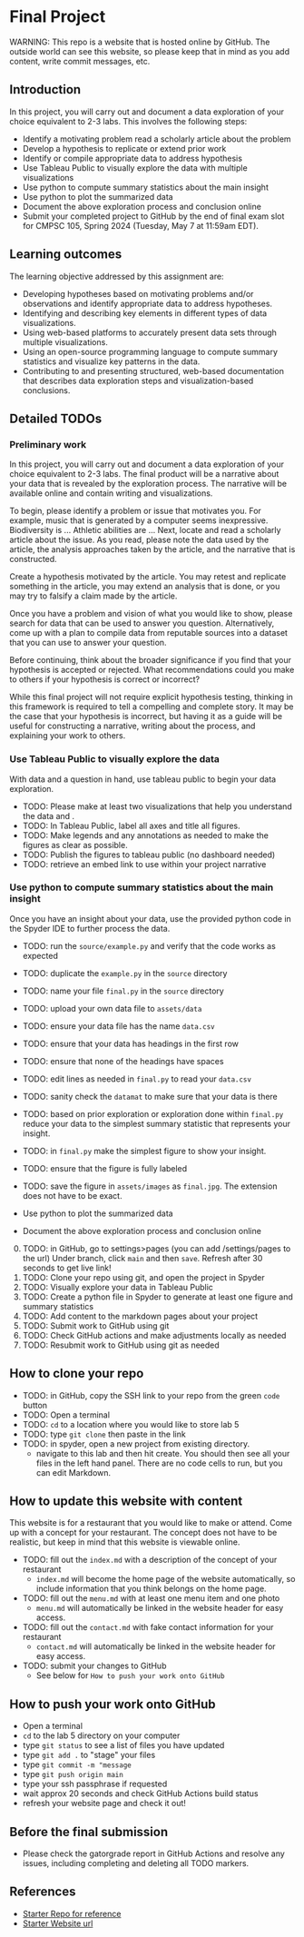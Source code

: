 # Final Project

WARNING: This repo is a website that is hosted online by GitHub. The outside
world can see this website, so please keep that in mind as you add
content, write commit messages, etc.

## Introduction

In this project, you will carry out and document a data exploration
of your choice equivalent to 2-3 labs. This involves the following steps:

- Identify a motivating problem read a scholarly article about the problem
- Develop a hypothesis to replicate or extend prior work
- Identify or compile appropriate data to address hypothesis
- Use Tableau Public to visually explore the data with multiple visualizations
- Use python to compute summary statistics about the main insight
- Use python to plot the summarized data
- Document the above exploration process and conclusion online
- Submit your completed project to GitHub by the end of final exam slot
  for CMPSC 105, Spring 2024 (Tuesday, May 7 at 11:59am EDT).

## Learning outcomes

The learning objective addressed by this assignment are:

- Developing hypotheses based on motivating problems and/or observations and identify appropriate
  data to address hypotheses.
- Identifying and describing key elements in different types of data visualizations.
- Using web-based platforms to accurately present data sets through multiple visualizations.
- Using an open-source programming language to compute summary statistics and visualize key patterns
  in the data.
- Contributing to and presenting structured, web-based documentation that describes data exploration
  steps and visualization-based conclusions.

## Detailed TODOs

### Preliminary work

In this project, you will carry out and document a data exploration
of your choice equivalent to 2-3 labs. The final product will be a
narrative about your data that is revealed by the exploration process.
The narrative will be available online and contain writing and
visualizations.

To begin, please identify a problem or issue that motivates you. For example,
music that is generated by a computer seems inexpressive.
Biodiversity is ... Athletic abilities are ... Next, locate and
read a scholarly article about the issue. As you read, please note the
data used by the article, the analysis approaches taken by the article, and
the narrative that is constructed.

Create a hypothesis motivated by the article. You may retest
and replicate something in the article, you may extend an analysis that
is done, or you may try to falsify a claim made by the article.

Once you have a problem and vision of what you would like to show, please
search for data that can be used to answer you question. Alternatively,
come up with a plan to compile data from reputable sources into a dataset
that you can use to answer your question.

Before continuing, think about the broader significance if you find that
your hypothesis is accepted or rejected. What recommendations
could you make to others if your hypothesis is correct or incorrect?

While this final project will not require explicit hypothesis testing,
thinking in this framework is required to tell a compelling and complete story.
It may be the case that your hypothesis is incorrect, but having it as a guide
will be useful for constructing a narrative, writing about the process,
and explaining your work to others.

### Use Tableau Public to visually explore the data

With data and a question in hand, use tableau public to begin your data
exploration.

- TODO: Please make at least two visualizations that help you understand
  the data and .
- TODO: In Tableau Public, label all axes and title all figures.
- TODO: Make legends and any annotations as needed to make the figures
  as clear as possible.
- TODO: Publish the figures to tableau public (no dashboard needed)
- TODO: retrieve an embed link to use within your project narrative

### Use python to compute summary statistics about the main insight

Once you have an insight about your data, use the provided python code
in the Spyder IDE to further process the data.

- TODO: run the `source/example.py` and verify that the code works as expected
- TODO: duplicate the `example.py` in the `source` directory
- TODO: name your file `final.py` in the `source` directory
- TODO: upload your own data file to `assets/data`
- TODO: ensure your data file has the name `data.csv`
- TODO: ensure that your data has headings in the first row
- TODO: ensure that none of the headings have spaces
- TODO: edit lines as needed in `final.py` to read your `data.csv`
- TODO: sanity check the `datamat` to make sure that your data is there
- TODO: based on prior exploration or exploration done within `final.py`
  reduce your data to the simplest summary statistic that represents
  your insight.
- TODO: in `final.py` make the simplest figure to show your insight.
- TODO: ensure that the figure is fully labeled
- TODO: save the figure in `assets/images` as `final.jpg`. The extension
  does not have to be exact.

- Use python to plot the summarized data
- Document the above exploration process and conclusion online

0. TODO: in GitHub, go to settings>pages (you can add /settings/pages to the url)
   Under branch, click  `main` and then `save`. Refresh after 30 seconds to get live link!
1. TODO: Clone your repo using git, and open the project in Spyder
2. TODO: Visually explore your data in Tableau Public
3. TODO: Create a python file in Spyder to generate at least one figure and summary statistics
4. TODO: Add content to the markdown pages about your project
5. TODO: Submit work to GitHub using git
6. TODO: Check GitHub actions and make adjustments locally as needed
7. TODO: Resubmit work to GitHub using git as needed

## How to clone your repo

- TODO: in GitHub, copy the SSH link to your repo from the green `code` button
- TODO: Open a terminal
- TODO: `cd` to a location where you would like to store lab 5
- TODO: type `git clone` then paste in the link
- TODO: in spyder, open a new project from existing directory.
  - navigate to this lab and then hit create. You should then see all your files
    in the left hand panel. There are no code cells to run, but you can edit
    Markdown.

## How to update this website with content

This website is for a restaurant that you would like to make or attend.
Come up with a concept for your restaurant. The concept does not have to be
realistic, but keep in mind that this website is viewable online.

- TODO: fill out the `index.md` with a description of the concept of your restaurant
  - `index.md` will become the home page of the website automatically, so include
    information that you think belongs on the home page.
- TODO: fill out the `menu.md` with at least one menu item and one photo
  - `menu.md` will automatically be linked in the website header for easy access.
- TODO: fill out the `contact.md` with fake contact information for your restaurant
  - `contact.md` will automatically be linked in the website header for easy access.
- TODO: submit your changes to GitHub
  - See below for `How to push your work onto GitHub`

## How to push your work onto GitHub

- Open a terminal
- `cd` to the lab 5 directory on your computer
- type `git status` to see a list of files you have updated
- type `git add .` to "stage" your files
- type `git commit -m "message`
- type `git push origin main`
- type your ssh passphrase if requested
- wait approx 20 seconds and check GitHub Actions build status
- refresh your website page and check it out!

## Before the final submission

- Please check the gatorgrade report in GitHub Actions and resolve
  any issues, including completing and deleting all TODO markers.

## References

- [Starter Repo for reference](https://github.com/allegheny-college-cmpsc-105-spring-2024/data-insight-starter)
- [Starter Website url](https://allegheny-college-cmpsc-105-spring-2024.github.io/data-insight-starter/)